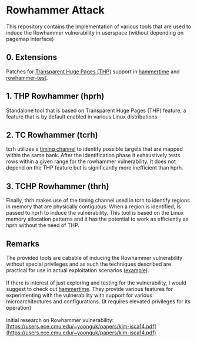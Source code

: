 # Rowhammer Attack

This repository contains the implementation of various tools that are used to induce the Rowhammer vulnerability in userspace (without depending on pagemap interface)

## 0. Extensions
Patches for [Transparent Huge Pages (THP)](https://www.kernel.org/doc/Documentation/vm/transhuge.txt) support in [hammertime](https://github.com/vusec/hammertime/) and [rowhammer-test](https://github.com/google/rowhammer-test/).

## 1. THP Rowhammer (hprh)
Standalone tool that is based on Transparent Huge Pages (THP) feature, a feature that is by default enabled in various Linux distributions

## 2. TC Rowhammer (tcrh)
tcrh utilizes a [timing channel](https://people.inf.ethz.ch/omutlu/pub/mph_usenix_security07.pdf) to identify possible targets that are mapped within the same bank. After the identification phase it exhaustively tests rows within a given range for the rowhammer vulnerability. It does not depend on the THP feature but is significantly more inefficient than hprh.

## 3. TCHP Rowhammer (thrh)
Finally, thrh makes use of the timing channel used in tcrh to identify regions in memory that are physically contiguous. When a region is identified, is passed to hprh to induce the vulnerability. This tool is based on the Linux memory allocation patterns and it has the potential to work as efficiently as hprh without the need of THP.

## Remarks
The provided tools are cabable of inducing the Rowhammer vulnerability without special privileges and as such the techniques described are practical for use in actual exploitation scenarios ([example](https://www.blackhat.com/docs/us-15/materials/us-15-Seaborn-Exploiting-The-DRAM-Rowhammer-Bug-To-Gain-Kernel-Privileges.pdf)).
<br>
<br>
If there is interest of just exploring and testing for the vulnerability, I would suggest to check out [hammertime](https://github.com/vusec/hammertime/). They provide various features for experimenting with the vulnerability with support for various microarchitectures and configurations. (It requires elevated privileges for its operation)
<br>
<br>
Initial research on Rowhammer vulnerability: [https://users.ece.cmu.edu/~yoonguk/papers/kim-isca14.pdf](https://users.ece.cmu.edu/~yoonguk/papers/kim-isca14.pdf)